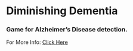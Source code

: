 # Diminishing Dementia

### Game for Alzheimer’s Disease detection.



For More Info: <a href="https://devfolio.co/submissions/diminishing-dementia" target="_blank"> Click Here</a>




